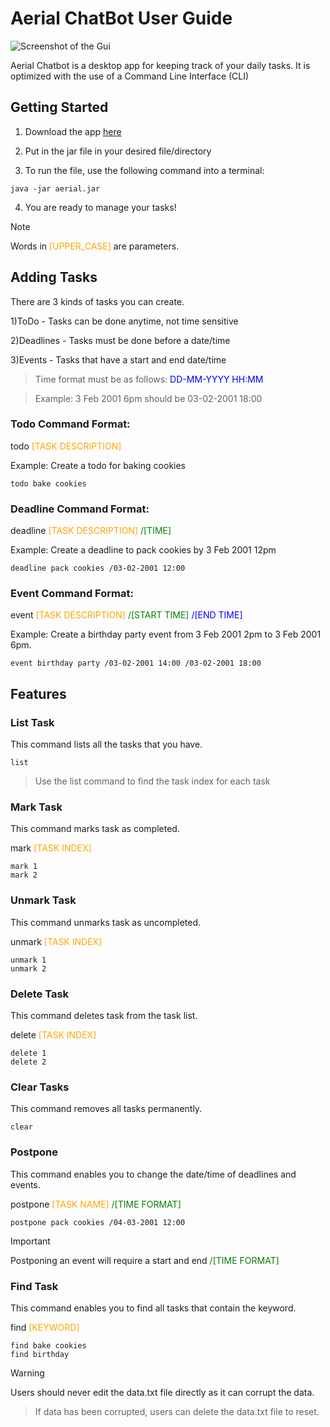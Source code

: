 # Aerial ChatBot User Guide

![Screenshot of the Gui](https://reganchoy.github.io/ip/Ui.png)

Aerial Chatbot is a desktop app for keeping track of your daily tasks. It is optimized with the use of a Command Line Interface (CLI)

## Getting Started

1) Download the app [here](https://github.com/ReganChoy/ip/releases/tag/A-Release)

2) Put in the jar file in your desired file/directory

3) To run the file, use the following command into a terminal: 
```
java -jar aerial.jar
```

4) You are ready to manage your tasks!

>[!NOTE]
>Words in <span style="color:orange">[UPPER_CASE]</span> are parameters.

## Adding Tasks

There are 3 kinds of tasks you can create.

1)ToDo - Tasks can be done anytime, not time sensitive

2)Deadlines - Tasks must be done before a date/time

3)Events - Tasks that have a start and end date/time

>Time format must be as follows: <span style="color:blue">DD-MM-YYYY HH:MM</span>

>Example: 3 Feb 2001 6pm should be 03-02-2001 18:00

### Todo Command Format: 
todo <span style="color:orange">
[TASK DESCRIPTION]
</span>

Example: Create a todo for baking cookies
```
todo bake cookies
```

### Deadline Command Format: 
deadline <span style="color:orange">[TASK DESCRIPTION]</span> <span style="color:green">/[TIME]</span>

Example: Create a deadline to pack cookies by 3 Feb 2001 12pm
```
deadline pack cookies /03-02-2001 12:00
```

### Event Command Format: 
event <span style="color:orange">[TASK DESCRIPTION]</span> <span style="color:green">/[START TIME]</span> <span style="color:blue">/[END TIME]</span>

Example: Create a birthday party event from 3 Feb 2001 2pm to 3 Feb 2001 6pm.
```
event birthday party /03-02-2001 14:00 /03-02-2001 18:00
```

## Features

### List Task
This command lists all the tasks that you have.
```
list
```

>Use the list command to find the task index for each task

### Mark Task
This command marks task as completed.

mark <span style="color:orange">[TASK INDEX]</span>
```
mark 1
mark 2
```

### Unmark Task
This command unmarks task as uncompleted.

unmark <span style="color:orange">[TASK INDEX]</span>
```
unmark 1
unmark 2
```

### Delete Task
This command deletes task from the task list.

delete <span style="color:orange">[TASK INDEX]</span>
```
delete 1
delete 2
```

### Clear Tasks
This command removes all tasks permanently.
```
clear
```

### Postpone
This command enables you to change the date/time of deadlines and events.

postpone <span style="color:orange">[TASK NAME]</span> <span style="color:green">/[TIME FORMAT]</span>
```
postpone pack cookies /04-03-2001 12:00
```

>[!IMPORTANT]
>Postponing an event will require a start and end <span style="color:green">/[TIME FORMAT]</span>

### Find Task
This command enables you to find all tasks that contain the keyword.

find <span style="color:orange">[KEYWORD]</span>
```
find bake cookies
find birthday
```

>[!WARNING]
>Users should never edit the data.txt file directly as it can corrupt the data.

>If data has been corrupted, users can delete the data.txt file to reset.
